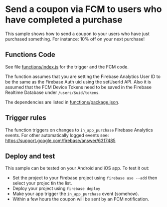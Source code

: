 # Send a coupon via FCM to users who have completed a purchase

This sample shows how to send a coupon to your users who have just purchased something. For instance: 10% off on your next purchase!


## Functions Code

See file [functions/index.js](functions/index.js) for the trigger and the FCM code.

The function assumes that you are setting the Firebase Analytics User ID to be the same as the Firebase Auth uid using the setUserId API. Also it is assumed that the FCM Device Tokens need to be saved in the Firebase Realtime Database under `/users/$uid/tokens`.

The dependencies are listed in [functions/package.json](functions/package.json).


## Trigger rules

The function triggers on changes to `in_app_purchase` Firebase Analytics events. For other automatically logged events see: https://support.google.com/firebase/answer/6317485


## Deploy and test

This sample can be tested on your Android and iOS app. To test it out:

 - Set the project to your Firebase project using `firebase use --add` then select your projec tin the list.
 - Deploy your project using `firebase deploy`
 - Make your app trigger the `in_app_purchase` event (somehow).
 - Within a few hours the coupon will be sent by an FCM notification.
